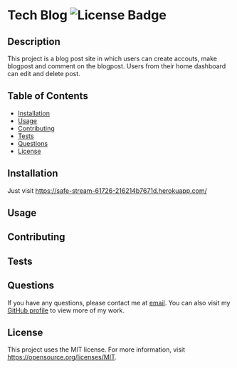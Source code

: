 # Tech Blog ![License Badge](https://img.shields.io/badge/License-MIT-yellow.svg)
## Description
This project is a blog post site in which users can create accouts, make blogpost and comment on the blogpost. Users from their home dashboard can edit and delete post.

## Table of Contents
- [Installation](#installation)
- [Usage](#usage)
- [Contributing](#contributing)
- [Tests](#tests)
- [Questions](#questions)
- [License](#license)

## Installation
Just visit https://safe-stream-61726-216214b7671d.herokuapp.com/

## Usage


## Contributing


## Tests


## Questions
If you have any questions, please contact me at [email](mailto:Kevin.donnelly3@gmail.com). You can also visit my [GitHub profile](https://github.com/Kdonnelly33) to view more of my work.

## License
This project uses the MIT license.
For more information, visit https://opensource.org/licenses/MIT.